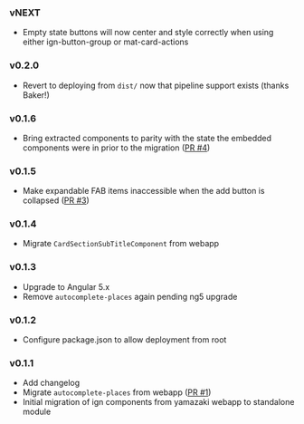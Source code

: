 ### vNEXT
- Empty state buttons will now center and style correctly when using either ign-button-group or mat-card-actions

### v0.2.0
- Revert to deploying from `dist/` now that pipeline support exists (thanks Baker!)

### v0.1.6
- Bring extracted components to parity with the state the embedded components were in prior to the migration ([PR #4](http://devgit:7990/projects/NUI/repos/ignite-design-system/pull-requests/4/overview))

### v0.1.5
- Make expandable FAB items inaccessible when the add button is collapsed ([PR #3](http://devgit:7990/projects/NUI/repos/ignite-design-system/pull-requests/3/overview))

### v0.1.4
- Migrate `CardSectionSubTitleComponent` from webapp

### v0.1.3
- Upgrade to Angular 5.x
- Remove `autocomplete-places` again pending ng5 upgrade

### v0.1.2
- Configure package.json to allow deployment from root

### v0.1.1
- Add changelog
- Migrate `autocomplete-places` from webapp ([PR #1](http://devgit.dev.us.corp:7990/projects/NUI/repos/ignite-design-system/pull-requests/1/overview))
- Initial migration of ign components from yamazaki webapp to standalone module
